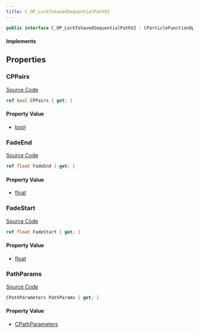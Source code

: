 ```yaml
---
title: C_OP_LockToSavedSequentialPathV2
---
```


```csharp
public interface C_OP_LockToSavedSequentialPathV2 : CParticleFunctionOperator, CParticleFunction, ISchemaClass<CParticleFunction>, ISchemaClass<CParticleFunctionOperator>, ISchemaClass<C_OP_LockToSavedSequentialPathV2>, ISchemaField, ISchemaClass, INativeHandle
```

#### Implements

## Properties

### CPPairs

[Source Code](https://github.com/swiftly-solution/swiftlys2/blob/beta/managed/src/SwiftlyS2.Generated/Schemas/Interfaces/C_OP_LockToSavedSequentialPathV2.cs#L20)

```csharp
ref bool CPPairs { get; }
```

#### Property Value

- [bool](https://learn.microsoft.com/dotnet/api/system.boolean)

### FadeEnd

[Source Code](https://github.com/swiftly-solution/swiftlys2/blob/beta/managed/src/SwiftlyS2.Generated/Schemas/Interfaces/C_OP_LockToSavedSequentialPathV2.cs#L18)

```csharp
ref float FadeEnd { get; }
```

#### Property Value

- [float](https://learn.microsoft.com/dotnet/api/system.single)

### FadeStart

[Source Code](https://github.com/swiftly-solution/swiftlys2/blob/beta/managed/src/SwiftlyS2.Generated/Schemas/Interfaces/C_OP_LockToSavedSequentialPathV2.cs#L16)

```csharp
ref float FadeStart { get; }
```

#### Property Value

- [float](https://learn.microsoft.com/dotnet/api/system.single)

### PathParams

[Source Code](https://github.com/swiftly-solution/swiftlys2/blob/beta/managed/src/SwiftlyS2.Generated/Schemas/Interfaces/C_OP_LockToSavedSequentialPathV2.cs#L22)

```csharp
CPathParameters PathParams { get; }
```

#### Property Value

- [CPathParameters](/docs/api/shared/schemadefinitions/cpathparameters)

